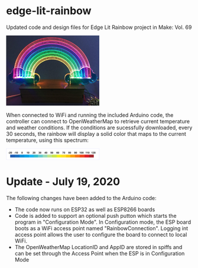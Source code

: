 # edge-lit-rainbow
Updated code and design files for Edge Lit Rainbow project in Make: Vol. 69

<img src="Images/RainbowImage.jpg" height="50%" width="50%">

When connected to WiFi and running the included Arduino code, the controller can connect to OpenWeatherMap to retrieve current temperature and weather conditions. If the conditions are sucessfully downloaded, every 30 seconds, the rainbow will display a solid color that maps to the current temperature, using this spectrum:

<img src="Images/TemperatureSpectrum.png" height="50%" width="50%">

# Update - July 19, 2020

The following changes have been added to the Arduino code:
- The code now runs on ESP32 as well as ESP8266 boards
- Code is added to support an optional push putton which starts the program in "Configuration Mode". In Configuration mode, the ESP board boots as a WiFi access point named "RainbowConnection". Logging int access point allows the user to configure the board to connect to local WiFi.
- The OpenWeatherMap LocationID and AppID are stored in spiffs and can be set through the Access Point when the ESP is in Configuration Mode
